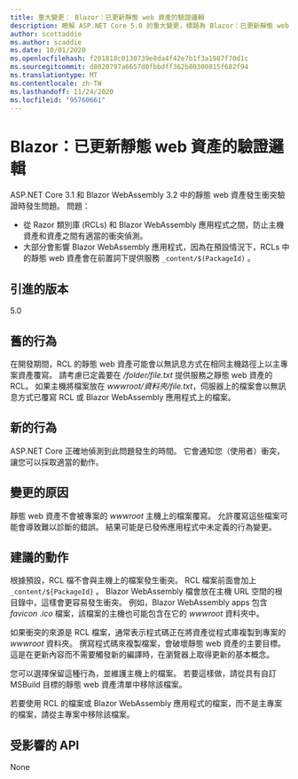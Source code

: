 ```yaml
---
title: 重大變更： Blazor：已更新靜態 web 資產的驗證邏輯
description: 瞭解 ASP.NET Core 5.0 的重大變更，標題為 Blazor：已更新靜態 web 資產的驗證邏輯
author: scottaddie
ms.author: scaddie
ms.date: 10/01/2020
ms.openlocfilehash: f201818c0130739e8da4f42e7b1f3a1987f70d1c
ms.sourcegitcommit: d8020797a6657d0fbbdff362b80300815f682f94
ms.translationtype: MT
ms.contentlocale: zh-TW
ms.lasthandoff: 11/24/2020
ms.locfileid: "95760661"
---
```

# <a name="blazor-updated-validation-logic-for-static-web-assets"></a>Blazor：已更新靜態 web 資產的驗證邏輯

ASP.NET Core 3.1 和 Blazor WebAssembly 3.2 中的靜態 web 資產發生衝突驗證時發生問題。 問題：

* 從 Razor 類別庫 (RCLs) 和 Blazor WebAssembly 應用程式之間，防止主機資產和資產之間有適當的衝突偵測。
* 大部分會影響 Blazor WebAssembly 應用程式，因為在預設情況下，RCLs 中的靜態 web 資產會在前置詞下提供服務 `_content/$(PackageId)` 。

## <a name="version-introduced"></a>引進的版本

5.0

## <a name="old-behavior"></a>舊的行為

在開發期間，RCL 的靜態 web 資產可能會以無訊息方式在相同主機路徑上以主專案資產覆寫。 請考慮已定義要在 */folder/file.txt* 提供服務之靜態 web 資產的 RCL。 如果主機將檔案放在 *wwwroot/資料夾/file.txt*，伺服器上的檔案會以無訊息方式已覆寫 RCL 或 Blazor WebAssembly 應用程式上的檔案。

## <a name="new-behavior"></a>新的行為

ASP.NET Core 正確地偵測到此問題發生的時間。 它會通知您（使用者）衝突，讓您可以採取適當的動作。

## <a name="reason-for-change"></a>變更的原因

靜態 web 資產不會被專案的 *wwwroot* 主機上的檔案覆寫。 允許覆寫這些檔案可能會導致難以診斷的錯誤。 結果可能是已發佈應用程式中未定義的行為變更。

## <a name="recommended-action"></a>建議的動作

根據預設，RCL 檔不會與主機上的檔案發生衝突。 RCL 檔案前面會加上 `_content/${PackageId}` 。 Blazor WebAssembly 檔會放在主機 URL 空間的根目錄中，這樣會更容易發生衝突。 例如，Blazor WebAssembly apps 包含 *favicon .ico* 檔案，該檔案的主機也可能包含在它的 *wwwroot* 資料夾中。

如果衝突的來源是 RCL 檔案，通常表示程式碼正在將資產從程式庫複製到專案的 *wwwroot* 資料夾。 撰寫程式碼來複製檔案，會破壞靜態 web 資產的主要目標。 這是在更新內容而不需要觸發新的編譯時，在瀏覽器上取得更新的基本概念。

您可以選擇保留這種行為，並維護主機上的檔案。 若要這樣做，請從具有自訂 MSBuild 目標的靜態 web 資產清單中移除該檔案。

若要使用 RCL 的檔案或 Blazor WebAssembly 應用程式的檔案，而不是主專案的檔案，請從主專案中移除該檔案。

## <a name="affected-apis"></a>受影響的 API

None

<!--

### Category

ASP.NET Core

### Affected APIs

Not detectable via API analysis

-->
